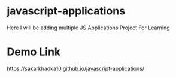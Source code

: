 # javascript-applications
Here I will be adding multiple JS Applications Project For Learning 

# Demo Link
https://sakarkhadka10.github.io/javascript-applications/
